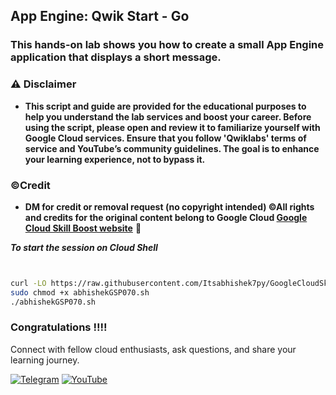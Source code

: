 ## App Engine: Qwik Start - Go


### This hands-on lab shows you how to create a small App Engine application that displays a short message.



### ⚠️ Disclaimer
- **This script and guide are provided for  the educational purposes to help you understand the lab services and boost your career. Before using the script, please open and review it to familiarize yourself with Google Cloud services. Ensure that you follow 'Qwiklabs' terms of service and YouTube’s community guidelines. The goal is to enhance your learning experience, not to bypass it.**

### ©Credit
- **DM for credit or removal request (no copyright intended) ©All rights and credits for the original content belong to Google Cloud [Google Cloud Skill Boost website](https://www.cloudskillsboost.google/)** 🙏

***To start the  session on Cloud Shell*** 

```bash


curl -LO https://raw.githubusercontent.com/Itsabhishek7py/GoogleCloudSkillsboost/refs/heads/main/App%20Engine%3A%20Qwik%20Start%20-%20Go/abhishekGSP070.sh
sudo chmod +x abhishekGSP070.sh
./abhishekGSP070.sh
```




### Congratulations !!!!

Connect with fellow cloud enthusiasts, ask questions, and share your learning journey.  

[![Telegram](https://img.shields.io/badge/Telegram_Group-2CA5E0?style=for-the-badge&logo=telegram&logoColor=white)](https://t.me/+gBcgRTlZLyM4OGI1)
[![YouTube](https://img.shields.io/badge/Subscribe-FF0000?style=for-the-badge&logo=youtube&logoColor=white)](https://www.youtube.com/@drabhishek.5460?sub_confirmation=1)  
